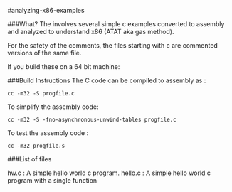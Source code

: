 #analyzing-x86-examples

###What?
The involves several simple c examples converted to assembly and analyzed to understand x86 (ATAT aka gas method). 

For the safety of the comments, the files starting with c are commented versions of the same file. 

If you build these on a 64 bit machine:

###Build Instructions
The C code can be compiled to assembly as :
```
cc -m32 -S progfile.c
```

To simplify the assembly code:

```
cc -m32 -S -fno-asynchronous-unwind-tables progfile.c
```

To test the assembly code : 
```
cc -m32 progfile.s
```

###List of files

hw.c : A simple hello world c program.
hello.c : A simple hello world c program with a single function
